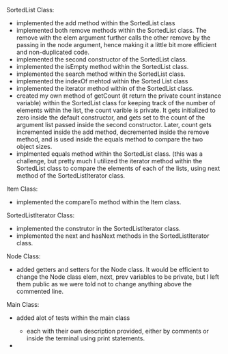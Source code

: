 SortedList Class:

- implemented the add method within the SortedList class
- implemented both remove methods within the SortedList class. The remove with the elem argument further calls the other remove by the passing in the node argument, hence making it a little bit more efficient and non-duplicated code.
- implemented the second constructor of the SortedList class.
- implemented the isEmpty method within the SortedList class.
- implemented the search method within the SortedList class.
- implemented the indexOf mehtod within the Sorted List class
- implemented the iterator method within of the SortedList class.
- created my own method of getCount (it return the private count instance variable) within the SortedList class for keeping track of the number of elements within the list, the count varible is private. It gets initialized to zero inside the default constructor, and gets set to the count of the argument list passed inside the second constructor. Later, count gets incremented inside the add method, decremented inside the remove method, and is used inside the equals method to compare the two object sizes. 
- implmented equals method within the SortedList class. (this was a challenge, but pretty much I utilized the iterator method within the SortedList class to compare the elements of each of the lists, using next method of the SortedListIterator class.  


Item Class:

- implemented the compareTo method within the Item class. 


SortedListIterator Class:

- implemented the construtor in the SortedListIterator class.
- implemented the next and hasNext methods in the SortedListIterator class.


Node Class:

- added getters and setters for the Node class. It would be efficient to change the Node class elem, next, prev variables to be private, but I left them public as we were told not to change anything above the commented line.


Main Class:

- added alot of tests within the main class
	- each with their own description provided, either by comments or inside the terminal using print statements.

- 